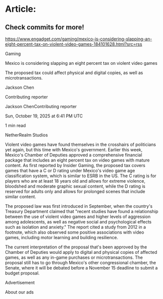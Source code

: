 # Article:

## Check commits for more!
https://www.engadget.com/gaming/mexico-is-considering-slapping-an-eight-percent-tax-on-violent-video-games-184101628.html?src=rss

Gaming

Mexico is considering slapping an eight percent tax on violent video games

The proposed tax could affect physical and digital copies, as well as microtransactions.

Jackson Chen

Contributing reporter

Jackson ChenContributing reporter

Sun, October 19, 2025 at 6:41 PM UTC

1 min read

NetherRealm Studios

Violent video games have found themselves in the crosshairs of politicians yet again, but this time with Mexico's government. Earlier this week, Mexico's Chamber of Deputies approved a comprehensive financial package that includes an eight percent tax on video games with mature content. As first reported by Insider Gaming, the proposed tax covers games that have a C or D rating under Mexico's video game age classification system, which is similar to ESRB in the US. The C rating is for players who are at least 18 years old and allows for extreme violence, bloodshed and moderate graphic sexual content, while the D rating is reserved for adults only and allows for prolonged scenes that include similar content.

The proposed law was first introduced in September, when the country's Treasury Department claimed that "recent studies have found a relationship between the use of violent video games and higher levels of aggression among adolescents, as well as negative social and psychological effects such as isolation and anxiety." The report cited a study from 2012 in a footnote, which also observed some positive associations with video games, including motor learning and building resilience.

The current interpretation of the proposal that's been approved by the Chamber of Deputies would apply to digital and physical copies of affected games, as well as any in-game purchases or microtransactions. The proposal still has to go through Mexico's other congressional chamber, the Senate, where it will be debated before a November 15 deadline to submit a budget proposal.

Advertisement

About our ads